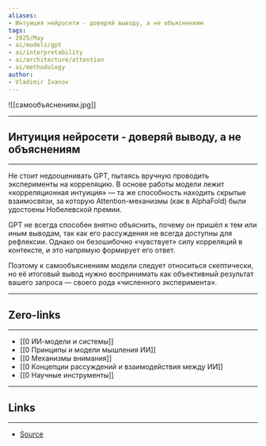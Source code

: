 ```yaml
---
aliases: 
- Интуиция нейросети - доверяй выводу, а не объяснениям 
tags:
- 2025/May
- ai/models/gpt
- ai/interpretability
- ai/architecture/attention
- ai/methodology
author:
- Vladimir Ivanov
---
```

![[самообъяснениям.jpg]]

-----
##  Интуиция нейросети - доверяй выводу, а не объяснениям 
-----
Не стоит недооценивать GPT, пытаясь вручную проводить эксперименты на корреляцию. В основе работы модели лежит «корреляционная интуиция» — та же способность находить скрытые взаимосвязи, за которую Attention-механизмы (как в AlphaFold) были удостоены Нобелевской премии.

GPT не всегда способен внятно объяснить, почему он пришёл к тем или иным выводам, так как его рассуждения не всегда доступны для рефлексии. Однако он безошибочно «чувствует» силу корреляций в контексте, и это напрямую формирует его ответ.

Поэтому к самообъяснениям модели следует относиться скептически, но её итоговый вывод нужно воспринимать как объективный результат вашего запроса — своего рода «численного эксперимента».

---
## Zero-links
---
- [[0 ИИ-модели и системы]]
- [[0 Принципы и модели мышления ИИ]]
- [[0 Механизмы внимания]]
- [[0 Концепции рассуждений и взаимодействия между ИИ]]
- [[0 Научные инструменты]]

---
## Links
---
- [Source](https://t.me/turboproject/1691)